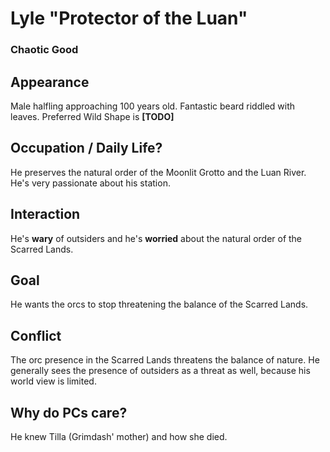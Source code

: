 # Lyle "Protector of the Luan"
### Chaotic Good

## Appearance

Male halfling approaching 100 years old.
Fantastic beard riddled with leaves.
Preferred Wild Shape is **[TODO]**


## Occupation / Daily Life?

He preserves the natural order of the Moonlit Grotto and the Luan River.
He's very passionate about his station.


## Interaction

He's **wary** of outsiders and he's **worried** about the natural order of the Scarred Lands.


## Goal

He wants the orcs to stop threatening the balance of the Scarred Lands.


## Conflict

The orc presence in the Scarred Lands threatens the balance of nature.
He generally sees the presence of outsiders as a threat as well, because his world view is limited.


## Why do PCs care?

He knew Tilla (Grimdash' mother) and how she died.
